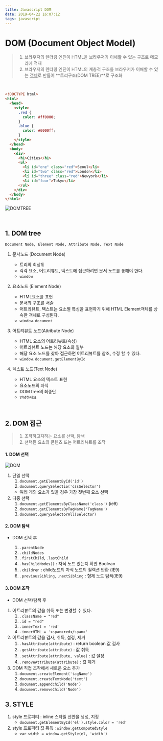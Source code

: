 ```yaml
---
title: Javascript DOM
date: 2019-04-22 16:07:12
tags: javascript
---
```


# DOM (Document Object Model)

> 1. 브라우저의 렌더링 엔진이 HTML을 브라우저가 이해할 수 있는 구조로 메모리에 적재
> 2. 브라우저의 렌더링 엔진이 HTML의 계층적 구조를 브라우저가 이해할 수 있는 <u>객체</u>로 만들어 **트리구조(DOM TREE)**로 구조화

<br>

```html
<!DOCTYPE html>
<html>
  <head>
    <style>
      .red {
        color: #ff0000;
      }
      .blue {
        color: #0000ff;
      }
    </style>
  </head>
  <body>
    <div>
      <h1>Cities</h1>
      <ul>
        <li id="one" class="red">Seoul</li>
        <li id="two" class="red">London</li>
        <li id="three" class="red">Newyork</li>
        <li id="four">Tokyo</li>
      </ul>
    </div>
  </body>
</html>
```

![DOMTREE](https://poiemaweb.com/img/dom-tree.png)

<br>

## 1. DOM tree

`Document Node, Element Node, Attribute Node, Text Node`

1. 문서노드 (Document Node)

   - 트리의 최상위
   - 각각 요소, 어트리뷰트, 텍스트에 접근하려면 문서 노드를 통해야 한다.
   - `window`

2. 요소노드 (Element Node)

   - HTML요소를 표현
   - 문서의 구조를 서술
   - 어트리뷰트, 텍스트는 요소별 특성을 표현하기 위해 HTML Element객체를 상속한 객체로 구성된다.
   - `window.document`

3. 어트리뷰트 노드(Attribute Node)

   - HTML 요소의 어트리뷰트(속성)
   - 어트리뷰트 노드는 해당 요소의 일부
   - 해당 요소 노드를 찾아 접근하면 어트리뷰트를 참조, 수정 할 수 있다.
   - `window.document.getElementById`

4. 텍스트 노드(Text Node)
   - HTML 요소의 텍스트 표현
   - 요소노드의 자식
   - DOM tree의 최종단
   - `안녕하세요`

<br>

## 2. DOM 접근

> 1. 조작하고자하는 요소를 선택, 탐색
> 2. 선택된 요소의 콘텐츠 또는 어트리뷰트를 조작

#### 1. DOM 선택

![DOM](https://poiemaweb.com/img/select-an-individual-element-node.png)

1. 단일 선택
   1. `document.getElementById('id')`
   2. `document.querySelectio('cssSelector')`
   - 여러 개의 요소가 있을 경우 가장 첫번째 요소 선택
2. 다중 선택
   1. `document.getElementsByClassName('class')` (ie9)
   2. `document.getElementsByTagName('TagName')`
   3. `document.querySelectorAll(Selector)`
      <br>

#### 2. DOM 탐색

- DOM 선택 후

  1. `.parentNode`
  2. `.childNodes`
  3. `.firstChild`, `.lastChild`
  4. `.hasChildNodes()` : 자식 노드 있는지 확인 Boolean
  5. `.children` : child노드의 자식 노드의 컬렉션 반환 (IE9)
  6. `.previousSibling`, `.nextSibling` : 형제 노드 탐색(IE9)
     <br>

#### 3. DOM 조작

- DOM 선택/탐색 후

1. 어트리뷰트의 값을 취득 또는 변경할 수 있다.
   1. `.className = "red"`
   2. `.id = "red"`
   3. `.innerText = 'red'`
   4. `.innerHTML = '<span>red</span>'`
2. 어트리뷰트의 값을 검사, 취득, 설정, 제거
   1. `.hasAttribute(attribute)` : return boolean 값 검사
   2. `.getAttribute(attribute)` : 값 취득
   3. `.setAttribute(attribute, value)` : 값 설정
   4. `.removeAttribute(attribute)` : 값 제거
3. DOM 직접 조작해서 새로운 요소 추가
   1. `document.createElement('tagName')`
   2. `document.createTextNode('text')`
   3. `document.appendchild('Node')`
   4. `document.removeChild('Node')`
      <br>

## 3. STYLE

1. style 프로퍼티 : inline 스타일 선언을 생성, 지정
    - `document.getElementById('el').style.color = 'red'`
3. style 프로퍼티 값 취득 : `window.getComputedStyle`
   - `var width = window.getStyle(el, 'width')`
